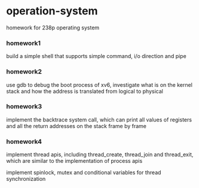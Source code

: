 # operation-system
homework for 238p operating system

### homework1
build a simple shell that supports simple command, i/o direction and pipe

### homework2
use gdb to debug the boot process of xv6, investigate what is on the kernel stack and how the address is translated from logical to physical

### homework3
implement the backtrace system call, which can print all values of registers and all the return addresses on the stack frame by frame

### homework4
implement thread apis, including thread_create, thread_join and thread_exit, which are similar to the implementation of process apis

implement spinlock, mutex and conditional variables for thread synchronization
